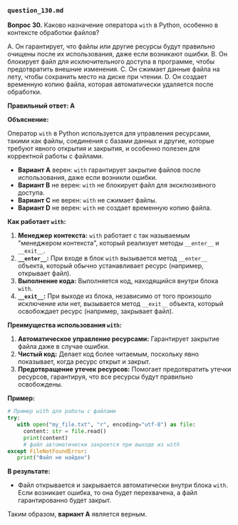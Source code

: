 ### `question_130.md`

**Вопрос 30.** Каково назначение оператора `with` в Python, особенно в контексте обработки файлов?

A. Он гарантирует, что файлы или другие ресурсы будут правильно очищены после их использования, даже если возникают ошибки.
B. Он блокирует файл для исключительного доступа в программе, чтобы предотвратить внешние изменения.
C. Он сжимает данные файла на лету, чтобы сохранить место на диске при чтении.
D. Он создает временную копию файла, которая автоматически удаляется после обработки.

**Правильный ответ: A**

**Объяснение:**

Оператор `with` в Python используется для управления ресурсами, такими как файлы, соединения с базами данных и другие, которые требуют явного открытия и закрытия, и особенно полезен для корректной работы с файлами.

*   **Вариант A** верен: `with` гарантирует закрытие файлов после использования, даже если возникли ошибки.
*   **Вариант B** не верен: `with` не блокирует файл для эксклюзивного доступа.
*   **Вариант C** не верен: `with` не сжимает файлы.
*   **Вариант D** не верен: `with` не создает временную копию файла.

**Как работает `with`:**

1.  **Менеджер контекста:**  `with` работает с так называемым "менеджером контекста", который реализует методы `__enter__` и `__exit__`.
2.  **`__enter__`:** При входе в блок `with` вызывается метод `__enter__` объекта, который обычно устанавливает ресурс (например, открывает файл).
3.  **Выполнение кода:** Выполняется код, находящийся внутри блока `with`.
4. **`__exit__`:** При выходе из блока, независимо от того произошло исключение или нет, вызывается метод `__exit__` объекта, который освобождает ресурс (например, закрывает файл).

**Преимущества использования `with`:**

1.  **Автоматическое управление ресурсами:** Гарантирует закрытие файла даже в случае ошибки.
2.  **Чистый код:** Делает код более читаемым, поскольку явно показывает, когда ресурс открыт и закрыт.
3.  **Предотвращение утечек ресурсов:** Помогает предотвратить утечки ресурсов, гарантируя, что все ресурсы будут правильно освобождены.

**Пример:**
```python
# Пример with для работы с файлами
try:
   with open("my_file.txt", "r", encoding="utf-8") as file:
     content: str = file.read()
     print(content)
     # файл автоматически закроется при выходе из with
except FileNotFoundError:
   print("Файл не найден")
```
**В результате:**
* Файл открывается и закрывается автоматически внутри блока `with`. Если возникает ошибка, то она будет перехвачена, а файл гарантированно будет закрыт.

Таким образом, **вариант A** является верным.
